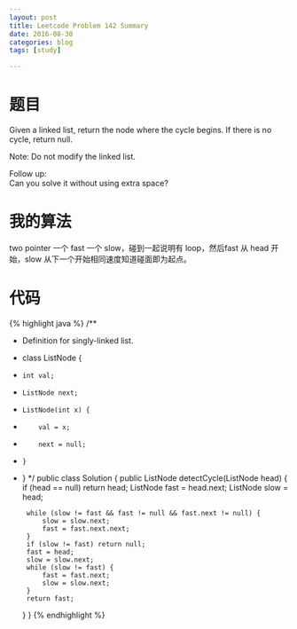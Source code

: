 ```yaml
---
layout: post
title: Leetcode Problem 142 Summary
date: 2016-08-30
categories: blog
tags: [study]

---
```


# 题目

Given a linked list, return the node where the cycle begins. If there is no cycle, return null.

Note: Do not modify the linked list.

Follow up:  
Can you solve it without using extra space?

# 我的算法

two pointer 一个 fast 一个 slow，碰到一起说明有 loop，然后fast 从 head 开始，slow 从下一个开始相同速度知道碰面即为起点。

# 代码

{% highlight java %}
/**
 * Definition for singly-linked list.
 * class ListNode {
 *     int val;
 *     ListNode next;
 *     ListNode(int x) {
 *         val = x;
 *         next = null;
 *     }
 * }
 */
public class Solution {
    public ListNode detectCycle(ListNode head) {
        if (head == null) return head;
        ListNode fast = head.next;
        ListNode slow = head;
        
        while (slow != fast && fast != null && fast.next != null) {
            slow = slow.next;
            fast = fast.next.next;
        }
        if (slow != fast) return null;
        fast = head;
        slow = slow.next;
        while (slow != fast) {
            fast = fast.next;
            slow = slow.next;
        }
        return fast;
    }
}
{% endhighlight %}